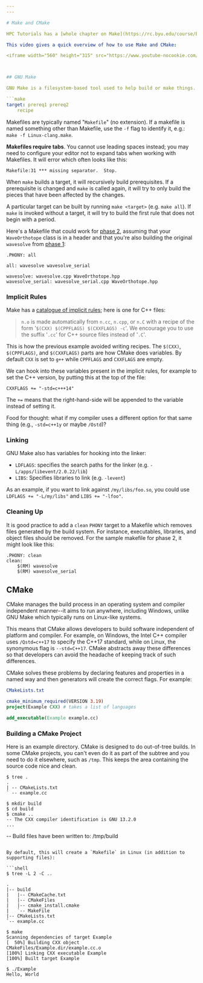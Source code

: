 ```yaml
---
---

# Make and CMake

HPC Tutorials has a [whole chapter on Make](https://rc.byu.edu/course/EijkhoutHPCtutorials.pdf#chapter.3) and [another on CMake](https://rc.byu.edu/course/EijkhoutHPCtutorials.pdf#chapter.4); use them as references if you have syntax questions or would like to go deeper.

This video gives a quick overview of how to use Make and CMake:

<iframe width="560" height="315" src="https://www.youtube-nocookie.com/embed/BpRaGbyZWSU?si=5P7x-ER1eKQASQ__" title="YouTube video player" frameborder="0" allow="accelerometer; autoplay; clipboard-write; encrypted-media; gyroscope; picture-in-picture; web-share" allowfullscreen></iframe>



## GNU Make

GNU Make is a filesystem-based tool used to help build or make things. A makefile is a set of rules. Each rule specifies a targets, its prerequisites, and the recipes, which are the instructions on how to build the target.

```make
target: prereq1 prereq2
    recipe
```

Makefiles are typically named "`Makefile`" (no extension). If a makefile is named something other than Makefile, use the `-f` flag to identify it, e.g.: `make -f Linux-clang.make`.

**Makefiles require tabs**. You cannot use leading spaces instead; you may need to configure your editor not to expand tabs when working with Makefiles. It will error which often looks like this:

```
Makefile:31 *** missing separator.  Stop.
```

When `make` builds a target, it will recursively build prerequisites. If a prerequisite is changed and `make` is called again, it will try to only build the pieces that have been affected by the changes.

A particular target can be built by running `make <target>` (e.g. `make all`). If `make` is invoked without a target, it will try to build the first rule that does not begin with a period.

Here's a Makefile that could work for [phase 2](../project/phase2.md), assuming that your `WaveOrthotope` class is in a header and that you're also building the original `wavesolve` from [phase 1](../project/phase1.md):

```make
.PHONY: all

all: wavesolve wavesolve_serial

wavesolve: wavesolve.cpp WaveOrthotope.hpp
wavesolve_serial: wavesolve_serial.cpp WaveOrthotope.hpp
```

### Implicit Rules

Make has a [catalogue of implicit rules](https://www.gnu.org/software/make/manual/html_node/Catalogue-of-Rules.html#Catalogue-of-Rules); here is one for C++ files:

> `n.o` is made automatically from `n.cc`, `n.cpp`, or `n.C` with a recipe of the form '`$(CXX) $(CPPFLAGS) $(CXXFLAGS) -c`'. We encourage you to use the suffix '`.cc`' for C++ source files instead of '`.C`'.

This is how the previous example avoided writing recipes. The `$(CXX)`, `$(CPPFLAGS)`, and `$(CXXFLAGS)` parts are how CMake does variables. By default `CXX` is set to `g++` while `CPPFLAGS` and `CXXFLAGS` are empty.

We can hook into these variables present in the implicit rules, for example to set the C++ version, by putting this at the top of the file:

```make
CXXFLAGS += "-std=c+++14"
```

The `+=` means that the right-hand-side will be appended to the variable instead of setting it. 

Food for thought: what if my compiler uses a different option for that same thing (e.g., `-std=c++1y` or maybe `/Ostd`)?

### Linking

GNU Make also has variables for hooking into the linker:

- `LDFLAGS`: specifies the search paths for the linker (e.g. `-L/apps/libevent/2.0.22/lib`)
- `LIBS`: Specifies libraries to link (e.g. `-levent`)

 As an example, if you want to link against `/my/libs/foo.so`, you could use `LDFLAGS += "-L/my/libs"` and `LIBS += "-lfoo"`.

 ### Cleaning Up

It is good practice to add a `clean` `PHONY` target to a Makefile which removes files generated by the build system. For instance, executables, libraries, and object files should be removed. For the sample makefile for phase 2, it might look like this:

```make
.PHONY: clean
clean:
    $(RM) wavesolve
    $(RM) wavesolve_serial
```



## CMake

CMake manages the build process in an operating system and compiler independent manner--it aims to run anywhere, including Windows, unlike GNU Make which typically runs on Linux-like systems.

This means that CMake allows developers to build software independent of platform and compiler. For example, on Windows, the Intel C++ compiler uses `/Qstd=c++17` to specify the C++17 standard, while on Linux, the synonymous flag is `--std=C++17`. CMake abstracts away these differences so that developers can avoid the headache of keeping track of such differences. 

CMake solves these problems by declaring features and properties in a named way and then generators will create the correct flags. For example:

```cmake
CMakeLists.txt

cmake_minimum_required(VERSION 3.19)
project(Example CXX) # takes a list of languages

add_executable(Example example.cc)
```

### Building a CMake Project

Here is an example directory. CMake is designed to do out-of-tree builds. In some CMake projects, you can't even do it as part of the subtree and you need to do it elsewhere, such as `/tmp`. This keeps the area containing the source code nice and clean.

```shell
$ tree .
.
| -- CMakeLists.txt
` -- example.cc

$ mkdir build
$ cd build
$ cmake ..
-- The CXX compiler identification is GNU 13.2.0
...
```

-- Build files have been written to: /tmp/build
```

By default, this will create a `Makefile` in Linux (in addition to supporting files):

```shell
$ tree -L 2 -C ..

.
|-- build
|   |-- CMakeCache.txt
|   |-- CMakeFiles
|   |-- cmake_install.cmake
|   `-- MakeFile
|-- CMakeLists.txt
`-- example.cc

$ make
Scanning dependencies of target Example
[  50%] Building CXX object
CMakeFiles/Example.dir/example.cc.o
[100%] Linking CXX executable Example
[100%] Built target Example

$ ./Example
Hello, World
```
